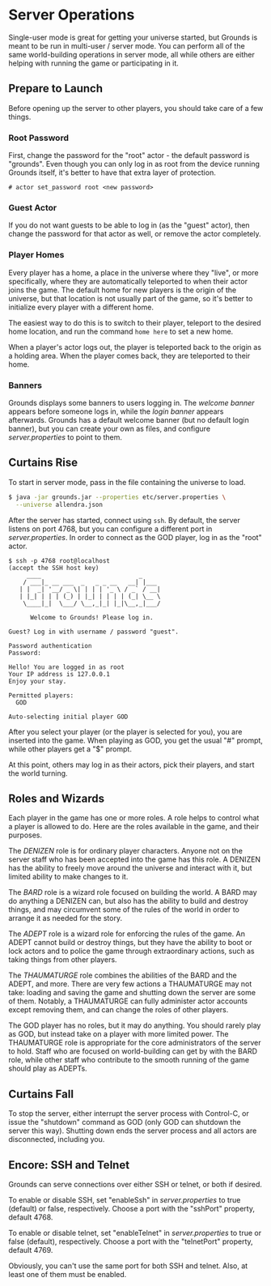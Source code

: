 # Server Operations

Single-user mode is great for getting your universe started, but Grounds is meant to be run in multi-user / server mode. You can perform all of the same world-building operations in server mode, all while others are either helping with running the game or participating in it.

## Prepare to Launch

Before opening up the server to other players, you should take care of a few things.

### Root Password

First, change the password for the "root" actor - the default password is "grounds". Even though you can only log in as root from the device running Grounds itself, it's better to have that extra layer of protection.

```
# actor set_password root <new password>
```

### Guest Actor

If you do not want guests to be able to log in (as the "guest" actor), then change the password for that actor as well, or remove the actor completely.

### Player Homes

Every player has a home, a place in the universe where they "live", or more specifically, where they are automatically teleported to when their actor joins the game. The default home for new players is the origin of the universe, but that location is not usually part of the game, so it's better to initialize every player with a different home.

The easiest way to do this is to switch to their player, teleport to the desired home location, and run the command `home here` to set a new home.

When a player's actor logs out, the player is teleported back to the origin as a holding area. When the player comes back, they are teleported to their home.

### Banners

Grounds displays some banners to users logging in. The _welcome banner_ appears before someone logs in, while the _login banner_ appears afterwards. Grounds has a default welcome banner (but no default login banner), but you can create your own as files, and configure _server.properties_ to point to them.

## Curtains Rise

To start in server mode, pass in the file containing the universe to load.

```bash
$ java -jar grounds.jar --properties etc/server.properties \
  --universe allendra.json
```

After the server has started, connect using `ssh`. By default, the server listens on port 4768, but you can configure a different port in _server.properties_. In order to connect as the GOD player, log in as the "root" actor.

```
$ ssh -p 4768 root@localhost
(accept the SSH host key)
     ____                           _
    / ___|_ __ ___  _   _ _ __   __| |___
   | |  _| '__/ _ \| | | | '_ \ / _` / __|
   | |_| | | | (_) | |_| | | | | (_| \__ \
    \____|_|  \___/ \__,_|_| |_|\__,_|___/

      Welcome to Grounds! Please log in.

Guest? Log in with username / password "guest".

Password authentication
Password:

Hello! You are logged in as root
Your IP address is 127.0.0.1
Enjoy your stay.

Permitted players:
  GOD

Auto-selecting initial player GOD
```

After you select your player (or the player is selected for you), you are inserted into the game. When playing as GOD, you get the usual "#" prompt, while other players get a "$" prompt.

At this point, others may log in as their actors, pick their players, and start the world turning.

## Roles and Wizards

Each player in the game has one or more roles. A role helps to control what a player is allowed to do. Here are the roles available in the game, and their purposes.

The _DENIZEN_ role is for ordinary player characters. Anyone not on the server staff who has been accepted into the game has this role. A DENIZEN has the ability to freely move around the universe and interact with it, but limited ability to make changes to it.

The _BARD_ role is a wizard role focused on building the world. A BARD may do anything a DENIZEN can, but also has the ability to build and destroy things, and may circumvent some of the rules of the world in order to arrange it as needed for the story.

The _ADEPT_ role is a wizard role for enforcing the rules of the game. An ADEPT cannot build or destroy things, but they have the ability to boot or lock actors and to police the game through extraordinary actions, such as taking things from other players.

The _THAUMATURGE_ role combines the abilities of the BARD and the ADEPT, and more. There are very few actions a THAUMATURGE may not take: loading and saving the game and shutting down the server are some of them. Notably, a THAUMATURGE can fully administer actor accounts except removing them, and can change the roles of other players.

The GOD player has no roles, but it may do anything. You should rarely play as GOD, but instead take on a player with more limited power. The THAUMATURGE role is appropriate for the core administrators of the server to hold. Staff who are focused on world-building can get by with the BARD role, while other staff who contribute to the smooth running of the game should play as ADEPTs.

## Curtains Fall

To stop the server, either interrupt the server process with Control-C, or issue the "shutdown" command as GOD (only GOD can shutdown the server this way). Shutting down ends the server process and all actors are disconnected, including you.

## Encore: SSH and Telnet

Grounds can serve connections over either SSH or telnet, or both if desired.

To enable or disable SSH, set "enableSsh" in _server.properties_ to true (default) or false, respectively. Choose a port with the "sshPort" property, default 4768.

To enable or disable telnet, set "enableTelnet" in _server.properties_ to true or false (default), respectively. Choose a port with the "telnetPort" property, default 4769.

Obviously, you can't use the same port for both SSH and telnet. Also, at least one of them must be enabled.
